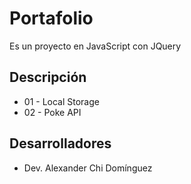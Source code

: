 # Portafolio
Es un proyecto en JavaScript con JQuery

## Descripción
* 01 - Local Storage
* 02 - Poke API

## Desarrolladores
* Dev. Alexander Chi Domínguez

